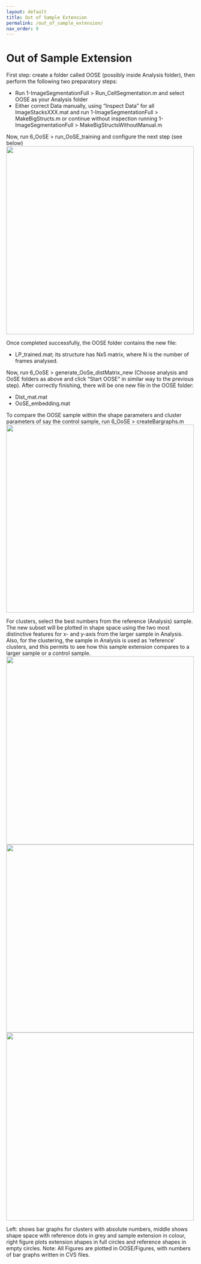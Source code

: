 ```yaml
---
layout: default
title: Out of Sample Extension
permalink: /out_of_sample_extension/
nav_order: 9
---
```


# Out of Sample Extension

First step: create a folder called OOSE (possibly inside Analysis folder), then perform the following two preparatory steps:
- Run 1-ImageSegmentationFull > Run_CellSegmentation.m and select OOSE as your Analysis folder
- Either correct Data manually, using “Inspect Data” for all ImageStacksXXX.mat and run 
1-ImageSegmentationFull > MakeBigStructs.m or continue without inspection running
1-ImageSegmentationFull > MakeBigStructsWithoutManual.m

Now, run 6_OoSE > run_OoSE_training and configure the next step (see below) \
<img align="center" width=500px src="./img/oose_config.png">

Once completed successfully, the OOSE folder contains the new file:
- LP_trained.mat; its structure has  Nx5 matrix, where N is the number of frames analysed. 

Now, run 6_OoSE > generate_OoSe_distMatrix_new (Choose analysis and OoSE folders as above and click “Start OOSE” in similar way to the previous step).
After correctly finishing, there will be one new file in the OOSE folder:
- Dist_mat.mat
- OoSE_embedding.mat

To compare the OOSE sample within the shape parameters and cluster parameters of say the control sample, run 6_OoSE > createBargraphs.m \
<img align="center" width=500px src="./img/oose_config3.png">

For clusters, select the best numbers from the reference (Analysis) sample. The new subset will be plotted in shape space using the two most distinctive features for x- and y-axis from the larger sample in Analysis. Also, for the clustering, the sample in Analysis is used as ‘reference’ clusters, and this permits to see how this sample extension compares to a larger sample or a control sample. \
<img align="center" width=500px src="./img/abs_clusters.png">
<img align="center" width=500px src="./img/shape_space_ref_grey.png">
<img align="center" width=500px src="./img/shape_space_ref_empty.png">

Left: shows bar graphs for clusters with absolute numbers, middle shows shape space with reference dots in grey and sample extension in colour, right figure plots extension shapes in full circles and reference shapes in empty circles. 
Note: All Figures are plotted in OOSE/Figures, with numbers of bar graphs written in CVS files.
